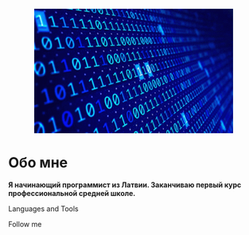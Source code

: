<p align="center">
  <img width="400" height="250" src="https://github.com/travkaa0/travkaa0/blob/main/assets/prog.gif">
</p>

# Обо мне

**Я начинающий программист из Латвии. Заканчиваю первый курс профессиональной средней школе.**

Languages and Tools

Follow me